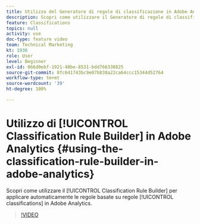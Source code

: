 ```yaml
---
title: Utilizzo del Generatore di regole di classificazione in Adobe Analytics
description: Scopri come utilizzare il Generatore di regole di classificazione per applicare automaticamente le classificazioni basate su regole in Adobe Analytics.
feature: Classifications
topics: null
activity: use
doc-type: feature video
team: Technical Marketing
kt: 1936
role: User
level: Beginner
exl-id: 066d0ebf-1921-48be-8531-bdd766330825
source-git-commit: 8fc641743bc9e07b838a22ca64ccc15344d52764
workflow-type: tm+mt
source-wordcount: '39'
ht-degree: 100%

---
```


# Utilizzo di [!UICONTROL Classification Rule Builder] in Adobe Analytics {#using-the-classification-rule-builder-in-adobe-analytics}

Scopri come utilizzare il [!UICONTROL Classification Rule Builder] per applicare automaticamente le regole basate su regole [!UICONTROL classifications] in Adobe Analytics.

>[!VIDEO](https://video.tv.adobe.com/v/3434384?quality=12&learn=on&captions=ita)

